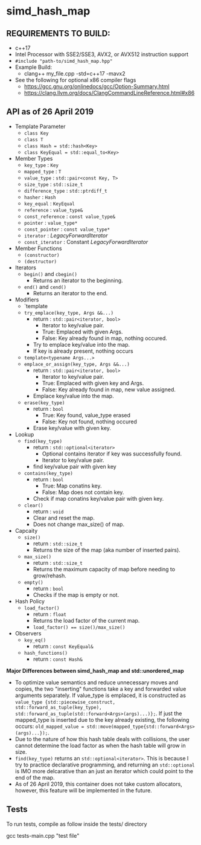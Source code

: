 # simd_hash_map

## REQUIREMENTS TO BUILD: ##
* c++17
* Intel Processor with SSE2/SSE3, AVX2, or AVX512 instruction support
* `#include "path-to/simd_hash_map.hpp"`
* Example Build:
  * clang++ my_file.cpp -std=c++17 -mavx2
* See the following for optional x86 compiler flags
  * <https://gcc.gnu.org/onlinedocs/gcc/Option-Summary.html>
  * <https://clang.llvm.org/docs/ClangCommandLineReference.html#x86>

## API as of 26 April 2019 ##
* Template Parameter
  * `class Key`
  * `class T`
  * `class Hash = std::hash<Key>`
  * `class KeyEqual = std::equal_to<Key>`
* Member Types
  * `key_type`        : `Key`
  * `mapped_type`     : `T`
  * `value_type`      : `std::pair<const Key, T>`
  * `size_type`       : `std::size_t`
  * `difference_type` : `std::ptrdiff_t`
  * `hasher`          : `Hash`
  * `key_equal`       : `KeyEqual`
  * `reference`       : `value_type&`
  * `const_reference` : `const value_type&`
  * `pointer`         : `value_type*`
  * `const_pointer`   : `const value_type*`
  * `iterator`        : _LegacyForwardIterator_
  * `const_iterator`  : Constant _LegacyForwardIterator_
* Member Functions
  * `(constructor)`
  * `(destructor)`
* Iterators
  * `begin()` and `cbegin()`
    * Returns an iterator to the beginning.
  * `end()` and `cend()`
    * Returns an iterator to the end.
* Modifiers
  * `template<typename Args...>
  * `try_emplace(key_type, Args &&...)`
    * return : `std::pair<iterator, bool>`
      * Iterator to key/value pair.
      * True: Emplaced with given Args.
      * False: Key already found in map, nothing occured.
    * Try to emplace key/value into the map.
    * If key is already present, nothing occurs
  * `template<typename Args...>`
  * `emplace_or_assign(key_type, Args &&...)`
    * return : `std::pair<iterator, bool>`
      * Iterator to key/value pair.
      * True: Emplaced with given key and Args.
      * False: Key already found in map, new value assigned.
    * Emplace key/value into the map.
  * `erase(key_type)`
    * return : `bool`
      * True: Key found, value_type erased
      * False: Key not found, nothing occured
    * Erase key/value with given key.
* Lookup
  * `find(key_type)`
    * return : `std::optional<iterator>`
      * Optional contains iterator if key was successfully found.
      * Iterator to key/value pair.
    * find key/value pair with given key
  * `contains(key_type)`
    * return : `bool`
      * True: Map conatins key.
      * False: Map does not contain key.
    * Check if map conatins key/value pair with given key.
  * `clear()`
    * return : `void`
    * Clear and reset the map.
    * Does not change max_size() of map.
* Capcaity
  * `size()`
    * return : `std::size_t`
    * Returns the size of the map (aka number of inserted pairs).
  * `max_size()`
    * return : `std::size_t`
    * Returns the maximum capacity of map before needing to grow/rehash.
  * `empty()`
    * return : `bool`
    * Checks if the map is empty or not.
* Hash Policy
  * `load_factor()`
    * return : `float`
    * Returns the load factor of the current map.
    * `load_factor() == size()/max_size()`
* Observers
  * `key_eq()`
    * return : `const KeyEqual&`
  * `hash_functions()`
    * return : `const Hash&`

__Major Differences between simd_hash_map and std::unordered_map__
* To optimize value semantics and reduce unnecessary moves and copies, the two "inserting" functions take a key and forwarded value arguments separately. If value_type is emplaced, it is constructed as `value_type {std::piecewise_construct, std::forward_as_tuple(key_type), std::forward_as_tuple(std::forward<Args>(args)...)};`. If just the mapped_type is inserted due to the key already existing, the following occurs: `old_mapped_value = std::move(mapped_type{std::forward<Args>(args)...});`.
* Due to the nature of how this hash table deals with collisions, the user cannot determine the load factor as when the hash table will grow in size. 
* `find(key_type)` returns an `std::optional<iterator>`. This is because I try to practice declarative programming, and returning an `std::optional` is IMO more delcarative than an just an iterator which could point to the end of the map.
* As of 26 April 2019, this container does not take custom allocators, however, this feature will be implemented in the future.


## Tests ##
To run tests, compile as follow inside the tests/ directory

gcc tests-main.cpp "test file"
